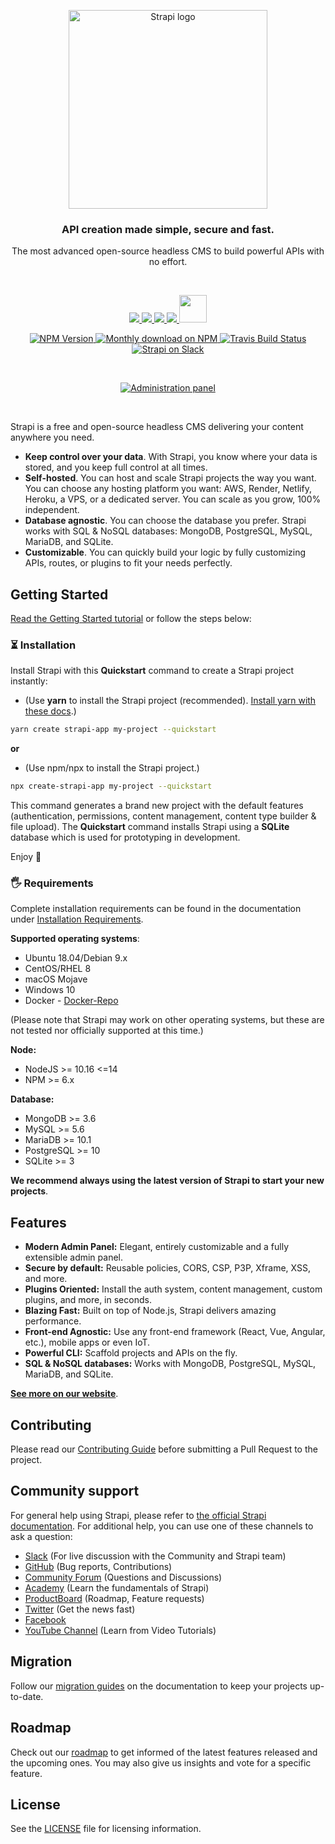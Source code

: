 <p align="center">
  <a href="https://strapi.io">
    <img src="https://strapi.io/assets/strapi-logo-dark.svg" width="318px" alt="Strapi logo" />
  </a>
</p>
<h3 align="center">API creation made simple, secure and fast.</h3>
<p align="center">The most advanced open-source headless CMS to build powerful APIs with no effort.</p>
<br />

<p align="center">
  <a href="https://console.platform.sh/projects/create-project?template=https://raw.githubusercontent.com/platformsh/template-builder/master/templates/strapi/.platform.template.yaml&utm_content=strapi&utm_source=github&utm_medium=button&utm_campaign=deploy_on_platform">
    <img src="https://assets.strapi.io/uploads/deploy_button_platform_sh_d032f646a7.png"  />
  </a>

  <a href="https://marketplace.digitalocean.com/apps/strapi">
    <img src="https://assets.strapi.io/uploads/deploy_button_Digital_Ocean_fe2c286222.png" />
  </a>

  <a href="https://www.heroku.com/deploy/?template=https://github.com/strapi/strapi-heroku-template">
    <img src="https://assets.strapi.io/uploads/Deploy_button_heroku_b1043fc67d.png" />
  </a>

  <a href="https://fastandcomfy.io/strapi/">
    <img src="https://assets.strapi.io/uploads/deploy_button_fastandcomfy_7cb9319189.png" />
  </a>
  
  <a href="https://render.com/docs/deploy-strapi">
    <img src="https://assets.strapi.io/uploads/deploy_render_e076b6f23a.png" height="44" />
  </a>
</p>

<p align="center">
  <a href="https://www.npmjs.org/package/strapi">
    <img src="https://img.shields.io/npm/v/strapi/latest.svg" alt="NPM Version" />
  </a>
  <a href="https://www.npmjs.org/package/strapi">
    <img src="https://img.shields.io/npm/dm/strapi.svg" alt="Monthly download on NPM" />
  </a>
  <a href="https://travis-ci.org/strapi/strapi">
    <img src="https://travis-ci.org/strapi/strapi.svg?branch=master" alt="Travis Build Status" />
  </a>
  <a href="http://slack.strapi.io">
    <img src="https://slack.strapi.io/badge.svg" alt="Strapi on Slack" />
  </a>
</p>

<br>

<p align="center">
  <a href="https://strapi.io">
    <img src="https://raw.githubusercontent.com/strapi/strapi/master/public/assets/administration_panel.png" alt="Administration panel" />
  </a>
</p>

<br>

Strapi is a free and open-source headless CMS delivering your content anywhere you need.

- **Keep control over your data**. With Strapi, you know where your data is stored, and you keep full control at all times.
- **Self-hosted**. You can host and scale Strapi projects the way you want. You can choose any hosting platform you want: AWS, Render, Netlify, Heroku, a VPS, or a dedicated server. You can scale as you grow, 100% independent.
- **Database agnostic**. You can choose the database you prefer. Strapi works with SQL & NoSQL databases: MongoDB, PostgreSQL, MySQL, MariaDB, and SQLite.
- **Customizable**. You can quickly build your logic by fully customizing APIs, routes, or plugins to fit your needs perfectly.

## Getting Started

<a href="https://strapi.io/documentation/v3.x/getting-started/quick-start.html" target="_blank">Read the Getting Started tutorial</a> or follow the steps below:

### ⏳ Installation

Install Strapi with this **Quickstart** command to create a Strapi project instantly:

- (Use **yarn** to install the Strapi project (recommended). [Install yarn with these docs](https://yarnpkg.com/lang/en/docs/install/).)

```bash
yarn create strapi-app my-project --quickstart
```

**or**

- (Use npm/npx to install the Strapi project.)

```bash
npx create-strapi-app my-project --quickstart
```

This command generates a brand new project with the default features (authentication, permissions, content management, content type builder & file upload). The **Quickstart** command installs Strapi using a **SQLite** database which is used for prototyping in development.

Enjoy 🎉

### 🖐 Requirements

Complete installation requirements can be found in the documentation under <a href="https://strapi.io/documentation/v3.x/installation/cli.html#step-1-make-sure-requirements-are-met">Installation Requirements</a>.

**Supported operating systems**:

- Ubuntu 18.04/Debian 9.x
- CentOS/RHEL 8
- macOS Mojave
- Windows 10
- Docker - [Docker-Repo](https://github.com/strapi/strapi-docker)

(Please note that Strapi may work on other operating systems, but these are not tested nor officially supported at this time.)

**Node:**

- NodeJS >= 10.16 <=14
- NPM >= 6.x

**Database:**

- MongoDB >= 3.6
- MySQL >= 5.6
- MariaDB >= 10.1
- PostgreSQL >= 10
- SQLite >= 3

**We recommend always using the latest version of Strapi to start your new projects**.

## Features

- **Modern Admin Panel:** Elegant, entirely customizable and a fully extensible admin panel.
- **Secure by default:** Reusable policies, CORS, CSP, P3P, Xframe, XSS, and more.
- **Plugins Oriented:** Install the auth system, content management, custom plugins, and more, in seconds.
- **Blazing Fast:** Built on top of Node.js, Strapi delivers amazing performance.
- **Front-end Agnostic:** Use any front-end framework (React, Vue, Angular, etc.), mobile apps or even IoT.
- **Powerful CLI:** Scaffold projects and APIs on the fly.
- **SQL & NoSQL databases:** Works with MongoDB, PostgreSQL, MySQL, MariaDB, and SQLite.

**[See more on our website](https://strapi.io/overview)**.

## Contributing

Please read our [Contributing Guide](./CONTRIBUTING.md) before submitting a Pull Request to the project.

## Community support

For general help using Strapi, please refer to [the official Strapi documentation](https://strapi.io/documentation/). For additional help, you can use one of these channels to ask a question:

- [Slack](http://slack.strapi.io) (For live discussion with the Community and Strapi team)
- [GitHub](https://github.com/strapi/strapi) (Bug reports, Contributions)
- [Community Forum](https://forum.strapi.io) (Questions and Discussions)
- [Academy](https://academy.strapi.io) (Learn the fundamentals of Strapi)
- [ProductBoard](https://portal.productboard.com/strapi/tabs/2-under-consideration) (Roadmap, Feature requests)
- [Twitter](https://twitter.com/strapijs) (Get the news fast)
- [Facebook](https://www.facebook.com/Strapi-616063331867161)
- [YouTube Channel](https://www.youtube.com/strapi) (Learn from Video Tutorials)

## Migration

Follow our [migration guides](https://strapi.io/documentation/v3.x/migration-guide/#migrations-guides) on the documentation to keep your projects up-to-date.

## Roadmap

Check out our [roadmap](https://portal.productboard.com/strapi) to get informed of the latest features released and the upcoming ones. You may also give us insights and vote for a specific feature.

## License

See the [LICENSE](./LICENSE) file for licensing information.

